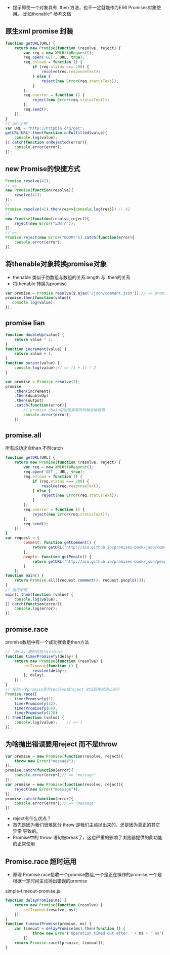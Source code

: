 <!--
 * @Author: lcz 
 * @Date: 2022-03-01 16:09:07
 * @LastEditTime: 2022-03-02 10:08:38
 * @LastEditors: Please set LastEditors
 * @Description: prmiseMini
 * @FilePath: /lcz_document/docs/readingBooks/promiseMin.md
-->
* 提示即使一个对象具有 .then 方法，也不一定就能作为ES6 Promises对象使用。 比如thenable*
[参考文档](http://liubin.org/promises-book/#ch2-promise-race)
## 原生xml promise 封装
```js
function getURL(URL) {
    return new Promise(function (resolve, reject) {
        var req = new XMLHttpRequest();
        req.open('GET', URL, true);
        req.onload = function () {
            if (req.status === 200) {
                resolve(req.responseText);
            } else {
                reject(new Error(req.statusText));
            }
        };
        req.onerror = function () {
            reject(new Error(req.statusText));
        };
        req.send();
    });
}
// 运行示例
var URL = "http://httpbin.org/get";
getURL(URL).then(function onFulfilled(value){
    console.log(value);
}).catch(function onRejected(error){
    console.error(error);
});
```

## new Promise的快捷方式
```js 
Promise.resolve(42);
// == 
new Promise(function(resolve){
    resolve(42);
});
// 
Promise.resolve(42).then(res=>{console.log(res)}) // 42
//
new Promise(function(resolve,reject){
    reject(new Error("出错了"));
});
// ==
Promise.reject(new Error("BOOM!")).catch(function(error){
    console.error(error);
});
``` 

## 将thenable对象转换promise对象
* thenable 类似于伪数组与数组的关系.length 与 .then的关系
* 将thenable 转换为promise
```js
var promise = Promise.resolve($.ajax('/json/comment.json'));// => promise对象
promise.then(function(value){
   console.log(value);
});
```

## promise lian
```js
function doubleUp(value) {
    return value * 2;
}
function increment(value) {
    return value + 1;
}
function output(value) {
    console.log(value);// => (1 + 1) * 2
}

var promise = Promise.resolve(1);
promise
    .then(increment)
    .then(doubleUp)
    .then(output)
    .catch(function(error){
        // promise chain中出现异常的时候会被调用
        console.error(error);
    });
```

## promise.all
所有成功才会then 不然catch
```js
function getURL(URL) {
    return new Promise(function (resolve, reject) {
        var req = new XMLHttpRequest();
        req.open('GET', URL, true);
        req.onload = function () {
            if (req.status === 200) {
                resolve(req.responseText);
            } else {
                reject(new Error(req.statusText));
            }
        };
        req.onerror = function () {
            reject(new Error(req.statusText));
        };
        req.send();
    });
}
var request = {
        comment: function getComment() {
            return getURL('http://azu.github.io/promises-book/json/comment.json').then(JSON.parse);
        },
        people: function getPeople() {
            return getURL('http://azu.github.io/promises-book/json/people.json').then(JSON.parse);
        }
    };
function main() {
    return Promise.all([request.comment(), request.people()]);
}
// 运行示例
main().then(function (value) {
    console.log(value);
}).catch(function(error){
    console.log(error);
});
```

## promise.race
promise数组中有一个成功就会走then方法
```js
// `delay`毫秒后执行resolve
function timerPromisefy(delay) {
    return new Promise(function (resolve) {
        setTimeout(function () {
            resolve(delay);
        }, delay);
    });
}
// 任何一个promise变为resolve或reject 的话程序就停止运行
Promise.race([
    timerPromisefy(1),
    timerPromisefy(32),
    timerPromisefy(64),
    timerPromisefy(128)
]).then(function (value) {
    console.log(value);    // => 1
});
```

## 为啥抛出错误要用reject 而不是throw
```js
var promise = new Promise(function(resolve, reject){
    throw new Error("message");
});
promise.catch(function(error){
    console.error(error);// => "message"
});
var promise = new Promise(function(resolve, reject){
    reject(new Error("message"));
});
promise.catch(function(error){
    console.error(error);// => "message"
})
```
* reject有什么优点？
* 首先是因为我们很难区分 throw 是我们主动抛出来的，还是因为真正的其它 异常 导致的。
* Promise中的 throw 语句被break了，这也严重的影响了浏览器提供的此功能的正常使用

## Promise.race 超时运用
* 原理  Promise.race接收一个promise数组,一个是正在操作的promise,一个是根据一定时间主动抛出错误的promise

simple-timeout-promise.js
```js
function delayPromise(ms) {
    return new Promise(function (resolve) {
        setTimeout(resolve, ms);
    });
}
function timeoutPromise(promise, ms) {
    var timeout = delayPromise(ms).then(function () {
            throw new Error('Operation timed out after ' + ms + ' ms');
        });
    return Promise.race([promise, timeout]);
}
```